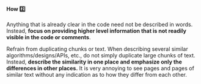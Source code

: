 <div id="title">

#### How :two:

</div>

<div id="body">

Anything that is already clear in the code need not be described in words. Instead, **focus on providing higher level information that is not readily visible in the code or comments**.

Refrain from duplicating chunks or text. When describing several similar algorithms/designs/APIs, etc., do not simply duplicate large chunks of text. Instead, **describe the similarity in one place and emphasize only the differences in other places.** It is very annoying to see pages and pages of similar text without any indication as to how they differ from each other.

</div>

<div id="extras">
</div>
